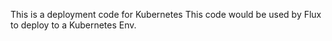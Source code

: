 This is a deployment code for Kubernetes
This code would be used by Flux to deploy to a Kubernetes Env.
